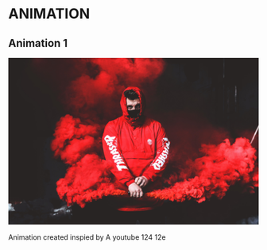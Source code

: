# ANIMATION
## **Animation 1**
![](animation%201/2.jpg)

Animation created inspied by 
A youtube
124
12e
